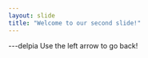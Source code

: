 ```yaml
---
layout: slide
title: "Welcome to our second slide!"
---
```

---delpia
Use the left arrow to go back!
